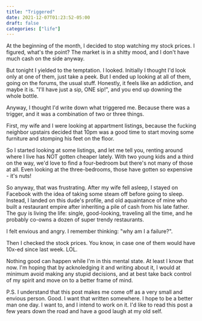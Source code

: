 ```yaml
---
title: "Triggered"
date: 2021-12-07T01:23:52-05:00
draft: false
categories: ["life"]
---
```


At the beginning of the month, I decided to stop watching my stock prices. I figured, what's the point? The market is in a shitty mood, and I don't have much cash on the side anyway.

But tonight I yielded to the temptation. I looked. Initially I thought I'd look only at one of them, just take a peek. But I ended up looking at all of them, going on the forums, the usual stuff. Honestly, it feels like an addiction, and maybe it is. "I'll have just a sip, ONE sip!", and you end up downing the whole bottle.

Anyway, I thought I'd write down what triggered me. Because there was a trigger, and it was a combination of two or three things.

First, my wife and I were looking at appartment listings, because the fucking neighbor upstairs decided that 10pm was a good time to start moving some furniture and stomping his feet on the floor.

So I started looking at some listings, and let me tell you, renting around where I live has NOT gotten cheaper lately. With two young kids and a third on the way, we'd love to find a four-bedroom but there's not many of those at all. Even looking at the three-bedrooms, those have gotten so expensive - it's nuts!

So anyway, that was frustrating. After my wife fell asleep, I stayed on Facebook with the idea of taking some steam off before going to sleep. Instead, I landed on this dude's profile, and old aquaintance of mine who built a restaurant empire after inheriting a pile of cash from his late father. The guy is living the life: single, good-looking, traveling all the time, and he probably co-owns a dozen of super trendy restaurants.

I felt envious and angry. I remember thinking: "why am I a failure?". 

Then I checked the stock prices. You know, in case one of them would have 10x-ed since last week. LOL.

Nothing good can happen while I'm in this mental state. At least I know that now. I'm hoping that by acknoledging it and writing about it, I would at minimum avoid making any stupid decisions, and at best take back control of my spirit and move on to a better frame of mind. 

P.S. I understand that this post makes me come off as a very small and envious person. Good. I want that written somewhere. I hope to be a better man one day. I want to, and I intend to work on it. I'd like to read this post a few years down the road and have a good laugh at my old self.
